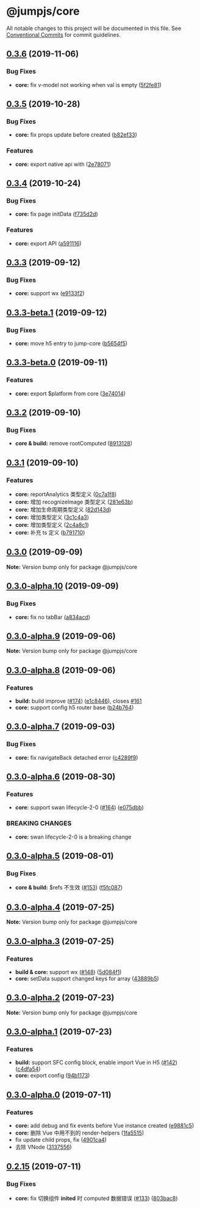 # @jumpjs/core

All notable changes to this project will be documented in this file.
See [Conventional Commits](https://conventionalcommits.org) for commit guidelines.


## [0.3.6](https://github.com/max-team/Jump/compare/@jumpjs/core@0.3.5...@jumpjs/core@0.3.6) (2019-11-06)


### Bug Fixes

* **core:** fix v-model not working when val is empty ([5f2fe81](https://github.com/max-team/Jump/commit/5f2fe81))





## [0.3.5](https://github.com/max-team/Jump/compare/@jumpjs/core@0.3.4...@jumpjs/core@0.3.5) (2019-10-28)


### Bug Fixes

* **core:** fix props update before created ([b82ef33](https://github.com/max-team/Jump/commit/b82ef33))


### Features

* **core:** export native api with ([2e78071](https://github.com/max-team/Jump/commit/2e78071))





## [0.3.4](https://github.com/max-team/Jump/compare/@jumpjs/core@0.3.3...@jumpjs/core@0.3.4) (2019-10-24)


### Bug Fixes

* **core:** fix page initData ([f735d2d](https://github.com/max-team/Jump/commit/f735d2d))


### Features

* **core:** export API ([a591116](https://github.com/max-team/Jump/commit/a591116))



## [0.3.3](https://github.com/max-team/Jump/compare/@jumpjs/core@0.3.3-beta.1...@jumpjs/core@0.3.3) (2019-09-12)


### Bug Fixes

* **core:** support wx ([e9133f2](https://github.com/max-team/Jump/commit/e9133f2))




## [0.3.3-beta.1](https://github.com/max-team/Jump/compare/@jumpjs/core@0.3.3-beta.0...@jumpjs/core@0.3.3-beta.1) (2019-09-12)


### Bug Fixes

* **core:** move h5 entry to jump-core ([b5654f5](https://github.com/max-team/Jump/commit/b5654f5))





## [0.3.3-beta.0](https://github.com/max-team/Jump/compare/@jumpjs/core@0.3.2...@jumpjs/core@0.3.3-beta.0) (2019-09-11)


### Features

* **core:** export $platform from core ([3e74014](https://github.com/max-team/Jump/commit/3e74014))




## [0.3.2](https://github.com/max-team/Jump/compare/@jumpjs/core@0.3.1...@jumpjs/core@0.3.2) (2019-09-10)


### Bug Fixes

* **core & build:** remove rootComputed ([8913128](https://github.com/max-team/Jump/commit/8913128))





## [0.3.1](https://github.com/max-team/Jump/compare/@jumpjs/core@0.3.0...@jumpjs/core@0.3.1) (2019-09-10)


### Features

* **core:** reportAnalytics 类型定义 ([0c7a1f8](https://github.com/max-team/Jump/commit/0c7a1f8))
* **core:** 增加 recognizeImage 类型定义 ([281e63b](https://github.com/max-team/Jump/commit/281e63b))
* **core:** 增加生命周期类型定义 ([82d143d](https://github.com/max-team/Jump/commit/82d143d))
* **core:** 增加类型定义 ([3c1c4a3](https://github.com/max-team/Jump/commit/3c1c4a3))
* **core:** 增加类型定义 ([2c4a8c1](https://github.com/max-team/Jump/commit/2c4a8c1))
* **core:** 补充 ts 定义 ([b791710](https://github.com/max-team/Jump/commit/b791710))





## [0.3.0](https://github.com/max-team/Jump/compare/@jumpjs/core@0.3.0-alpha.10...@jumpjs/core@0.3.0) (2019-09-09)

**Note:** Version bump only for package @jumpjs/core



## [0.3.0-alpha.10](https://github.com/max-team/Jump/compare/@jumpjs/core@0.3.0-alpha.9...@jumpjs/core@0.3.0-alpha.10) (2019-09-09)


### Bug Fixes

* **core:** fix no tabBar ([a834acd](https://github.com/max-team/Jump/commit/a834acd))



## [0.3.0-alpha.9](https://github.com/max-team/Jump/compare/@jumpjs/core@0.3.0-alpha.8...@jumpjs/core@0.3.0-alpha.9) (2019-09-06)

**Note:** Version bump only for package @jumpjs/core


## [0.3.0-alpha.8](https://github.com/max-team/Jump/compare/@jumpjs/core@0.3.0-alpha.7...@jumpjs/core@0.3.0-alpha.8) (2019-09-06)


### Features

* **build:** build improve ([#174](https://github.com/max-team/Jump/issues/174)) ([e1c8446](https://github.com/max-team/Jump/commit/e1c8446)), closes [#161](https://github.com/max-team/Jump/issues/161)
* **core:** support config h5 router base ([b24b764](https://github.com/max-team/Jump/commit/b24b764))



## [0.3.0-alpha.7](https://github.com/max-team/Jump/compare/@jumpjs/core@0.3.0-alpha.6...@jumpjs/core@0.3.0-alpha.7) (2019-09-03)


### Bug Fixes

* **core:** fix navigateBack detached error ([c4289f9](https://github.com/max-team/Jump/commit/c4289f9))


## [0.3.0-alpha.6](https://github.com/max-team/Jump/compare/@jumpjs/core@0.3.0-alpha.5...@jumpjs/core@0.3.0-alpha.6) (2019-08-30)


### Features

* **core:** support swan lifecycle-2-0 ([#164](https://github.com/max-team/Jump/issues/164)) ([e075dbb](https://github.com/max-team/Jump/commit/e075dbb))


### BREAKING CHANGES

* **core:** swan lifecycle-2-0 is a breaking change





## [0.3.0-alpha.5](https://github.com/max-team/Jump/compare/@jumpjs/core@0.3.0-alpha.4...@jumpjs/core@0.3.0-alpha.5) (2019-08-01)


### Bug Fixes

* **core & build:** $refs 不生效 ([#153](https://github.com/max-team/Jump/issues/153)) ([f5fc087](https://github.com/max-team/Jump/commit/f5fc087))






## [0.3.0-alpha.4](https://github.com/max-team/Jump/compare/@jumpjs/core@0.3.0-alpha.3...@jumpjs/core@0.3.0-alpha.4) (2019-07-25)

**Note:** Version bump only for package @jumpjs/core



## [0.3.0-alpha.3](https://github.com/max-team/Jump/compare/@jumpjs/core@0.3.0-alpha.2...@jumpjs/core@0.3.0-alpha.3) (2019-07-25)

### Features

* **build & core:** support wx ([#148](https://github.com/max-team/Jump/issues/148)) ([5d084f1](https://github.com/max-team/Jump/commit/5d084f1))
* **core:** setData support changed keys for array ([43889b5](https://github.com/max-team/Jump/commit/43889b5))




## [0.3.0-alpha.2](https://github.com/max-team/Jump/compare/@jumpjs/core@0.3.0-alpha.1...@jumpjs/core@0.3.0-alpha.2) (2019-07-23)

**Note:** Version bump only for package @jumpjs/core



## [0.3.0-alpha.1](https://github.com/max-team/Jump/compare/@jumpjs/core@0.3.0-alpha.0...@jumpjs/core@0.3.0-alpha.1) (2019-07-23)

### Features

* **build:** support SFC config block, enable import Vue in H5 ([#142](https://github.com/max-team/Jump/issues/142)) ([c4dfa54](https://github.com/max-team/Jump/commit/c4dfa54))
* **core:** export config ([94b1173](https://github.com/max-team/Jump/commit/94b1173))




## [0.3.0-alpha.0](https://github.com/max-team/Jump/compare/@jumpjs/core@0.2.15...@jumpjs/core@0.3.0-alpha.1) (2019-07-11)

### Features

* **core:** add debug and fix events before Vue instance created ([e9881c5](https://github.com/max-team/Jump/commit/e9881c5))
* **core:** 删除 Vue 中用不到的 render-helpers ([1fa5515](https://github.com/max-team/Jump/commit/1fa5515))
* fix update child props, fix ([4901ca4](https://github.com/max-team/Jump/commit/4901ca4))
* 去除 VNode ([3137556](https://github.com/max-team/Jump/commit/3137556))



## [0.2.15](https://github.com/max-team/Jump/compare/@jumpjs/core@0.2.14...@jumpjs/core@0.2.15) (2019-07-11)


### Bug Fixes

* **core:** fix 切换组件 __inited__ 时 computed 数据错误 ([#133](https://github.com/max-team/Jump/issues/133)) ([803bac8](https://github.com/max-team/Jump/commit/803bac8))


